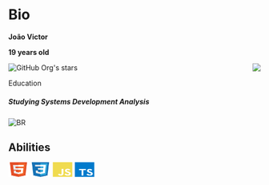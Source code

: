 # Bio 

<div>
<strong>João Victor</strong>
<p><strong>19 years old</strong></p>
</div>

<img align="right" src="https://i.pinimg.com/originals/cc/ec/36/ccec3648d3fc6abe9c00b04c3fb4c661.jpg"/> 


![GitHub Org's stars](https://img.shields.io/github/stars/joaovictor4?style=social)

<link rel="stylesheet" href="https://cdn.jsdelivr.net/gh/devicons/devicon@v2.15.1/devicon.min.css%22%3E


### Education

<h5>Studying Systems Development Analysis</h5>

<div>
<img align="center" alt="BR" height="50" width="50" src="https://cdn.discordapp.com/attachments/1083586200507531305/1087595508081639464/68747470733a2f2f63646e2d69636f6e732d706e672e666c617469636f6e2e636f6d2f3531322f343038372f343038373438322e706e67.png" /> 
</div >

## Abilities
<div>
<img align="center" alt="HTML" height="30" width="40" src="https://raw.githubusercontent.com/devicons/devicon/master/icons/html5/html5-original.svg" />
<img align="center" alt="css" height="30" width="40" src="https://raw.githubusercontent.com/devicons/devicon/master/icons/css3/css3-original.svg" />
<img align="center" alt="Ts" height="30" width="40" src="https://raw.githubusercontent.com/devicons/devicon/master/icons/javascript/javascript-plain.svg" />
<img align="center" alt="Js" height="30" width="40" src="https://raw.githubusercontent.com/devicons/devicon/master/icons/typescript/typescript-plain.svg" />
</div
